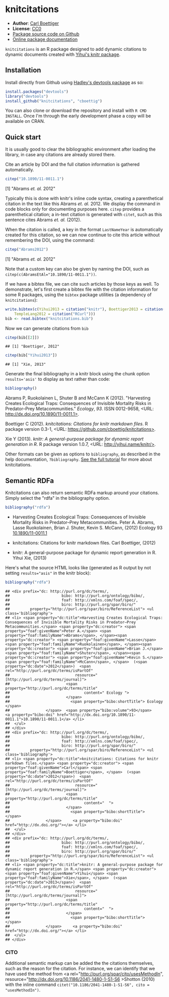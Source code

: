 knitcitations
=============

- **Author**: [Carl Boettiger](http://www.carlboettiger.info/)
- **License**: [CC0](http://creativecommons.org/publicdomain/zero/1.0/)
- [Package source code on Github](https://github.com/cboettig/knitcitations)
- [Online package documentation](http://cboettig.github.com/knitcitations/index.html)


`knitcitations` is an R package designed to add dynamic citations to dynamic documents created with [Yihui's knitr package](https://github.com/yihui/knitr).



Installation 
------------

Install directly from Github using [Hadley's devtools package](https://github.com/hadley/devtools) as so:

```r
install.packages("devtools")
library("devtools")
install_github("knitcitations", "cboettig")
```


You can also clone or download the repository and install with `R CMD INSTALL`. Once I'm through the early development phase a copy will be available on CRAN.


Quick start
-----------

It is usually good to clear the bibliographic environment after loading the library, in case any citations are already stored there.  





Cite an article by DOI and the full citation information is gathered automatically.  


```r
citep("10.1890/11-0011.1")
```

[1] "Abrams _et. al._ 2012"


Typically this is done with knitr's inline code syntax, creating a parenthetical citation in the text like this Abrams _et. al._ 2012.  We display the command in code blocks only for documenting purposes here.  `citep` provides a parenthetical citation; a in-text citation is generated with `citet`, such as this sentence cites Abrams _et. al._ (2012).  

When the citation is called, a key in the format `LastNameYear` is automatically created for this citation, so we can now continue to cite this article without remembering the DOI, using the command:


```r
citep("Abrams2012")
```

[1] "Abrams _et. al._ 2012"


Note that a custom key can also be given by naming the DOI, such as `citep(c(AbramsEtAl="10.1890/11-0011.1"))`.


If we have a bibtex file, we can cite such articles by those keys as well.  To demonstrate, let's first create a bibtex file with the citation information for some R packages, using the `bibtex` package utilities (a dependency of `knitcitations`):


```r
write.bibtex(c(Yihui2013 = citation("knitr"), Boettiger2013 = citation("knitcitations"), 
    TempleLang2012 = citation("RCurl")))
bib <- read.bibtex("knitcitations.bib")
```


Now we can generate citations from `bib`


```r
citep(bib[[2]])
```

```
## [1] "Boettiger, 2012"
```

```r
citep(bib["Yihui2013"])
```

```
## [1] "Xie, 2013"
```




Generate the final bibliography in a knitr block using the chunk option `results='asis'` to display as text rather than code:  


```r
bibliography()
```






Abrams P, Ruokolainen L, Shuter B and McCann K (2012). "Harvesting
Creates Ecological Traps: Consequences of Invisible Mortality
Risks in Predator–Prey Metacommunities." _Ecology_, *93*. ISSN
0012-9658, <URL: http://dx.doi.org/10.1890/11-0011.1>.

Boettiger C (2012). _knitcitations: Citations for knitr markdown
files_. R package version 0.3-1, <URL:
https://github.com/cboettig/knitcitations>.

Xie Y (2013). _knitr: A general-purpose package for dynamic report
generation in R_. R package version 1.0.7, <URL:
http://yihui.name/knitr/>.



Other formats can be given as options to `bibliography`, as described in the help documentation, `?bibliography`.  [See the full tutorial](https://github.com/cboettig/knitcitations/blob/master/inst/examples/citations.md) for more about knitcitations.  

## Semantic RDFa

Knitcitations can also return semantic RDFa markup around your citations.  Simply select the "rdfa" in the bibliography option.  



```r
bibliography("rdfa")
```

<div prefix="dc: http://purl.org/dc/terms/,
                      bibo: http://purl.org/ontology/bibo/,
                      foaf: http://xmlns.com/foaf/spec/,
                      biro: http://purl.org/spar/biro/"
        property="http://purl.org/spar/biro/ReferenceList"> <ul class='bibliography'> 
<li> <span property="dc:title">Harvesting Creates Ecological Traps: Consequences of Invisible Mortality Risks in Predator–Prey Metacommunities.</span> <span property="dc:creator"> <span property="foaf:givenName">Peter A.</span> <span property="foaf:familyName">Abrams</span>, </span><span property="dc:creator"> <span property="foaf:givenName">Lasse</span> <span property="foaf:familyName">Ruokolainen</span>, </span><span property="dc:creator"> <span property="foaf:givenName">Brian J.</span> <span property="foaf:familyName">Shuter</span>, </span><span property="dc:creator"> <span property="foaf:givenName">Kevin S.</span> <span property="foaf:familyName">McCann</span>, </span>  (<span property="dc:date">2012</span>)  <span rel="http://purl.org/dc/terms/isPartOf" 
                            resource="[http://purl.org/dc/terms/journal]">
                        <span property="http://purl.org/dc/terms/title"
                                content=" Ecology ">
                        </span>
                          <span property="bibo:shortTitle"> Ecology </span>
               </span>  <span property="bibo:volume">93</span>    <a property="bibo:doi" href="http://dx.doi.org/10.1890/11-0011.1">10.1890/11-0011.1</a> </li>
 </ul>
</div>
<div prefix="dc: http://purl.org/dc/terms/,
                      bibo: http://purl.org/ontology/bibo/,
                      foaf: http://xmlns.com/foaf/spec/,
                      biro: http://purl.org/spar/biro/"
        property="http://purl.org/spar/biro/ReferenceList"> <ul class='bibliography'> 
<li> <span property="dc:title">knitcitations: Citations for knitr markdown files.</span> <span property="dc:creator"> <span property="foaf:givenName">Carl</span> <span property="foaf:familyName">Boettiger</span>, </span>  (<span property="dc:date">2012</span>)  <span rel="http://purl.org/dc/terms/isPartOf" 
                            resource="[http://purl.org/dc/terms/journal]">
                        <span property="http://purl.org/dc/terms/title"
                                content="  ">
                        </span>
                          <span property="bibo:shortTitle">  </span>
               </span>     <a property="bibo:doi" href="http://dx.doi.org/"></a> </li>
 </ul>
</div>
<div prefix="dc: http://purl.org/dc/terms/,
                      bibo: http://purl.org/ontology/bibo/,
                      foaf: http://xmlns.com/foaf/spec/,
                      biro: http://purl.org/spar/biro/"
        property="http://purl.org/spar/biro/ReferenceList"> <ul class='bibliography'> 
<li> <span property="dc:title">knitr: A general-purpose package for dynamic report generation in R.</span> <span property="dc:creator"> <span property="foaf:givenName">Yihui</span> <span property="foaf:familyName">Xie</span>, </span>  (<span property="dc:date">2013</span>)  <span rel="http://purl.org/dc/terms/isPartOf" 
                            resource="[http://purl.org/dc/terms/journal]">
                        <span property="http://purl.org/dc/terms/title"
                                content="  ">
                        </span>
                          <span property="bibo:shortTitle">  </span>
               </span>     <a property="bibo:doi" href="http://dx.doi.org/"></a> </li>
 </ul>
</div>



Here's what the source HTML looks like (generated as R output by not setting `results="asis"` in the knitr block):


```r
bibliography("rdfa")
```

```
## <div prefix="dc: http://purl.org/dc/terms/,
##                       bibo: http://purl.org/ontology/bibo/,
##                       foaf: http://xmlns.com/foaf/spec/,
##                       biro: http://purl.org/spar/biro/"
##         property="http://purl.org/spar/biro/ReferenceList"> <ul class='bibliography'> 
## <li> <span property="dc:title">Harvesting Creates Ecological Traps: Consequences of Invisible Mortality Risks in Predator–Prey Metacommunities.</span> <span property="dc:creator"> <span property="foaf:givenName">Peter A.</span> <span property="foaf:familyName">Abrams</span>, </span><span property="dc:creator"> <span property="foaf:givenName">Lasse</span> <span property="foaf:familyName">Ruokolainen</span>, </span><span property="dc:creator"> <span property="foaf:givenName">Brian J.</span> <span property="foaf:familyName">Shuter</span>, </span><span property="dc:creator"> <span property="foaf:givenName">Kevin S.</span> <span property="foaf:familyName">McCann</span>, </span>  (<span property="dc:date">2012</span>)  <span rel="http://purl.org/dc/terms/isPartOf" 
##                             resource="[http://purl.org/dc/terms/journal]">
##                         <span property="http://purl.org/dc/terms/title"
##                                 content=" Ecology ">
##                         </span>
##                           <span property="bibo:shortTitle"> Ecology </span>
##                </span>  <span property="bibo:volume">93</span>    <a property="bibo:doi" href="http://dx.doi.org/10.1890/11-0011.1">10.1890/11-0011.1</a> </li>
##  </ul>
## </div>
## <div prefix="dc: http://purl.org/dc/terms/,
##                       bibo: http://purl.org/ontology/bibo/,
##                       foaf: http://xmlns.com/foaf/spec/,
##                       biro: http://purl.org/spar/biro/"
##         property="http://purl.org/spar/biro/ReferenceList"> <ul class='bibliography'> 
## <li> <span property="dc:title">knitcitations: Citations for knitr markdown files.</span> <span property="dc:creator"> <span property="foaf:givenName">Carl</span> <span property="foaf:familyName">Boettiger</span>, </span>  (<span property="dc:date">2012</span>)  <span rel="http://purl.org/dc/terms/isPartOf" 
##                             resource="[http://purl.org/dc/terms/journal]">
##                         <span property="http://purl.org/dc/terms/title"
##                                 content="  ">
##                         </span>
##                           <span property="bibo:shortTitle">  </span>
##                </span>     <a property="bibo:doi" href="http://dx.doi.org/"></a> </li>
##  </ul>
## </div>
## <div prefix="dc: http://purl.org/dc/terms/,
##                       bibo: http://purl.org/ontology/bibo/,
##                       foaf: http://xmlns.com/foaf/spec/,
##                       biro: http://purl.org/spar/biro/"
##         property="http://purl.org/spar/biro/ReferenceList"> <ul class='bibliography'> 
## <li> <span property="dc:title">knitr: A general-purpose package for dynamic report generation in R.</span> <span property="dc:creator"> <span property="foaf:givenName">Yihui</span> <span property="foaf:familyName">Xie</span>, </span>  (<span property="dc:date">2013</span>)  <span rel="http://purl.org/dc/terms/isPartOf" 
##                             resource="[http://purl.org/dc/terms/journal]">
##                         <span property="http://purl.org/dc/terms/title"
##                                 content="  ">
##                         </span>
##                           <span property="bibo:shortTitle">  </span>
##                </span>     <a property="bibo:doi" href="http://dx.doi.org/"></a> </li>
##  </ul>
## </div>
```


### CiTO  

Additional semantic markup can be added the the citations themselves, such as the reason for the citation.  For instance, we can identify that we have used the method from <a rel="http://purl.org/spar/cito/usesMethodIn", resource="http://dx.doi.org/10.1186/2041-1480-1-S1-S6 >Shotton (2010)</a> with the inline command `citet("10.1186/2041-1480-1-S1-S6", cito = "usesMethodIn")`.  

